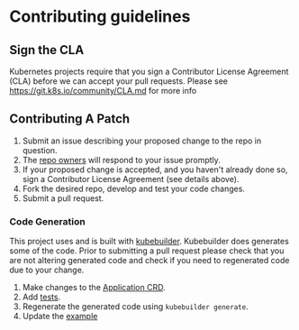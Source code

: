 # Contributing guidelines

## Sign the CLA

Kubernetes projects require that you sign a Contributor License Agreement (CLA) before we can accept your pull requests.  Please see https://git.k8s.io/community/CLA.md for more info

## Contributing A Patch

1. Submit an issue describing your proposed change to the repo in question.
1. The [repo owners](OWNERS) will respond to your issue promptly.
1. If your proposed change is accepted, and you haven't already done so, sign a Contributor License Agreement (see details above).
1. Fork the desired repo, develop and test your code changes.
1. Submit a pull request.

### Code Generation

This project uses and is built with [kubebuilder](https://github.com/kubernetes-sigs/kubebuilder). Kubebuilder does generates some of the code. Prior to submitting a pull request please check that you are not altering generated code and check if you need to regenerated code due to your change.

1. Make changes to the [Application CRD](pkg/apis/app/v1beta1/application_types.go).
1. Add [tests](pkg/apis/app/v1beta1/application_types_test.go).
1. Regenerate the generated code using `kubebuilder generate`.
1. Update the [example](docs/examples/example.yaml)
